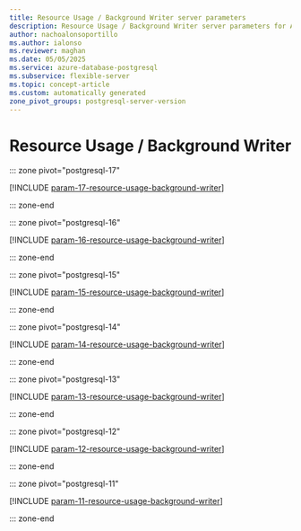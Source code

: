 ```yaml
---
title: Resource Usage / Background Writer server parameters
description: Resource Usage / Background Writer server parameters for Azure Database for PostgreSQL flexible server.
author: nachoalonsoportillo
ms.author: ialonso
ms.reviewer: maghan
ms.date: 05/05/2025
ms.service: azure-database-postgresql
ms.subservice: flexible-server
ms.topic: concept-article
ms.custom: automatically generated
zone_pivot_groups: postgresql-server-version
---
```

# Resource Usage / Background Writer


::: zone pivot="postgresql-17"

[!INCLUDE [param-17-resource-usage-background-writer](./includes/param-17-resource-usage-background-writer.md)]

::: zone-end


::: zone pivot="postgresql-16"

[!INCLUDE [param-16-resource-usage-background-writer](./includes/param-16-resource-usage-background-writer.md)]

::: zone-end


::: zone pivot="postgresql-15"

[!INCLUDE [param-15-resource-usage-background-writer](./includes/param-15-resource-usage-background-writer.md)]

::: zone-end


::: zone pivot="postgresql-14"

[!INCLUDE [param-14-resource-usage-background-writer](./includes/param-14-resource-usage-background-writer.md)]

::: zone-end


::: zone pivot="postgresql-13"

[!INCLUDE [param-13-resource-usage-background-writer](./includes/param-13-resource-usage-background-writer.md)]

::: zone-end


::: zone pivot="postgresql-12"

[!INCLUDE [param-12-resource-usage-background-writer](./includes/param-12-resource-usage-background-writer.md)]

::: zone-end


::: zone pivot="postgresql-11"

[!INCLUDE [param-11-resource-usage-background-writer](./includes/param-11-resource-usage-background-writer.md)]

::: zone-end


